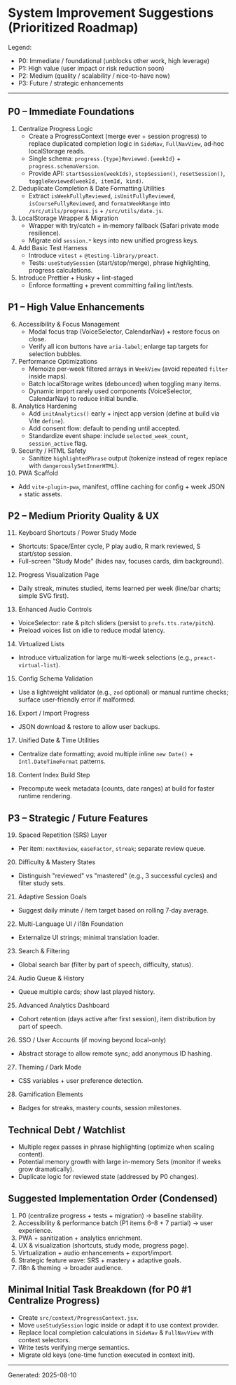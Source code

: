 # System Improvement Suggestions (Prioritized Roadmap)

Legend:
- P0: Immediate / foundational (unblocks other work, high leverage)
- P1: High value (user impact or risk reduction soon)
- P2: Medium (quality / scalability / nice-to-have now)
- P3: Future / strategic enhancements

---
## P0 – Immediate Foundations
1. Centralize Progress Logic
   - Create a ProgressContext (merge ever + session progress) to replace duplicated completion logic in `SideNav`, `FullNavView`, ad‑hoc localStorage reads.
   - Single schema: `progress.{type}Reviewed.{weekId}` + `progress.schemaVersion`.
   - Provide API: `startSession(weekIds)`, `stopSession()`, `resetSession()`, `toggleReviewed(weekId, itemId, kind)`.
2. Deduplicate Completion & Date Formatting Utilities
   - Extract `isWeekFullyReviewed`, `isUnitFullyReviewed`, `isCourseFullyReviewed`, and `formatWeekRange` into `/src/utils/progress.js` + `/src/utils/date.js`.
3. LocalStorage Wrapper & Migration
   - Wrapper with try/catch + in‑memory fallback (Safari private mode resilience).
   - Migrate old `session.*` keys into new unified progress keys.
4. Add Basic Test Harness
   - Introduce `vitest` + `@testing-library/preact`.
   - Tests: `useStudySession` (start/stop/merge), phrase highlighting, progress calculations.
5. Introduce Prettier + Husky + lint-staged
   - Enforce formatting + prevent committing failing lint/tests.

## P1 – High Value Enhancements
6. Accessibility & Focus Management
   - Modal focus trap (VoiceSelector, CalendarNav) + restore focus on close.
   - Verify all icon buttons have `aria-label`; enlarge tap targets for selection bubbles.
7. Performance Optimizations
   - Memoize per-week filtered arrays in `WeekView` (avoid repeated `filter` inside maps).
   - Batch localStorage writes (debounced) when toggling many items.
   - Dynamic import rarely used components (VoiceSelector, CalendarNav) to reduce initial bundle.
8. Analytics Hardening
   - Add `initAnalytics()` early + inject app version (define at build via Vite `define`).
   - Add consent flow: default to pending until accepted.
   - Standardize event shape: include `selected_week_count`, `session_active` flag.
9. Security / HTML Safety
   - Sanitize `highlightedPhrase` output (tokenize instead of regex replace with `dangerouslySetInnerHTML`).
10. PWA Scaffold
   - Add `vite-plugin-pwa`, manifest, offline caching for config + week JSON + static assets.

## P2 – Medium Priority Quality & UX
11. Keyboard Shortcuts / Power Study Mode
   - Shortcuts: Space/Enter cycle, P play audio, R mark reviewed, S start/stop session.
   - Full-screen "Study Mode" (hides nav, focuses cards, dim background).
12. Progress Visualization Page
   - Daily streak, minutes studied, items learned per week (line/bar charts; simple SVG first).
13. Enhanced Audio Controls
   - VoiceSelector: rate & pitch sliders (persist to `prefs.tts.rate/pitch`).
   - Preload voices list on idle to reduce modal latency.
14. Virtualized Lists
   - Introduce virtualization for large multi-week selections (e.g., `preact-virtual-list`).
15. Config Schema Validation
   - Use a lightweight validator (e.g., `zod` optional) or manual runtime checks; surface user-friendly error if malformed.
16. Export / Import Progress
   - JSON download & restore to allow user backups.
17. Unified Date & Time Utilities
   - Centralize date formatting; avoid multiple inline `new Date()` + `Intl.DateTimeFormat` patterns.
18. Content Index Build Step
   - Precompute week metadata (counts, date ranges) at build for faster runtime rendering.

## P3 – Strategic / Future Features
19. Spaced Repetition (SRS) Layer
   - Per item: `nextReview`, `easeFactor`, `streak`; separate review queue.
20. Difficulty & Mastery States
   - Distinguish "reviewed" vs "mastered" (e.g., 3 successful cycles) and filter study sets.
21. Adaptive Session Goals
   - Suggest daily minute / item target based on rolling 7‑day average.
22. Multi-Language UI / i18n Foundation
   - Externalize UI strings; minimal translation loader.
23. Search & Filtering
   - Global search bar (filter by part of speech, difficulty, status).
24. Audio Queue & History
   - Queue multiple cards; show last played history.
25. Advanced Analytics Dashboard
   - Cohort retention (days active after first session), item distribution by part of speech.
26. SSO / User Accounts (if moving beyond local-only)
   - Abstract storage to allow remote sync; add anonymous ID hashing.
27. Theming / Dark Mode
   - CSS variables + user preference detection.
28. Gamification Elements
   - Badges for streaks, mastery counts, session milestones.

## Technical Debt / Watchlist
- Multiple regex passes in phrase highlighting (optimize when scaling content).
- Potential memory growth with large in-memory Sets (monitor if weeks grow dramatically).
- Duplicate logic for reviewed state (addressed by P0 changes).

## Suggested Implementation Order (Condensed)
1. P0 (centralize progress + tests + migration) → baseline stability.
2. Accessibility & performance batch (P1 items 6–8 + 7 partial) → user experience.
3. PWA + sanitization + analytics enrichment.
4. UX & visualization (shortcuts, study mode, progress page).
5. Virtualization + audio enhancements + export/import.
6. Strategic feature wave: SRS + mastery + adaptive goals.
7. i18n & theming → broader audience.

## Minimal Initial Task Breakdown (for P0 #1 Centralize Progress)
- Create `src/context/ProgressContext.jsx`.
- Move `useStudySession` logic inside or adapt it to use context provider.
- Replace local completion calculations in `SideNav` & `FullNavView` with context selectors.
- Write tests verifying merge semantics.
- Migrate old keys (one-time function executed in context init).

---
Generated: 2025-08-10
